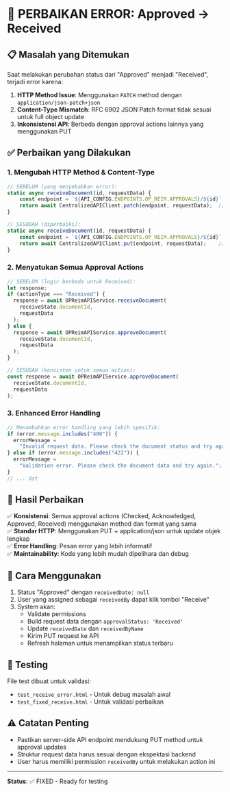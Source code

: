 # 🔧 PERBAIKAN ERROR: Approved → Received

## 📋 **Masalah yang Ditemukan**

Saat melakukan perubahan status dari "Approved" menjadi "Received", terjadi error karena:

1. **HTTP Method Issue**: Menggunakan `PATCH` method dengan `application/json-patch+json`
2. **Content-Type Mismatch**: RFC 6902 JSON Patch format tidak sesuai untuk full object update
3. **Inkonsistensi API**: Berbeda dengan approval actions lainnya yang menggunakan PUT

## ✅ **Perbaikan yang Dilakukan**

### 1. **Mengubah HTTP Method & Content-Type**

```javascript
// SEBELUM (yang menyebabkan error):
static async receiveDocument(id, requestData) {
    const endpoint = `${API_CONFIG.ENDPOINTS.OP_REIM.APPROVALS}/${id}`;
    return await CentralizedAPIClient.patch(endpoint, requestData);  // PATCH + application/json-patch+json
}

// SESUDAH (diperbaiki):
static async receiveDocument(id, requestData) {
    const endpoint = `${API_CONFIG.ENDPOINTS.OP_REIM.APPROVALS}/${id}`;
    return await CentralizedAPIClient.put(endpoint, requestData);    // PUT + application/json
}
```

### 2. **Menyatukan Semua Approval Actions**

```javascript
// SEBELUM (logic berbeda untuk Received):
let response;
if (actionType === "Received") {
  response = await OPReimAPIService.receiveDocument(
    receiveState.documentId,
    requestData
  );
} else {
  response = await OPReimAPIService.approveDocument(
    receiveState.documentId,
    requestData
  );
}

// SESUDAH (konsisten untuk semua action):
const response = await OPReimAPIService.approveDocument(
  receiveState.documentId,
  requestData
);
```

### 3. **Enhanced Error Handling**

```javascript
// Menambahkan error handling yang lebih spesifik:
if (error.message.includes("400")) {
  errorMessage =
    "Invalid request data. Please check the document status and try again.";
} else if (error.message.includes("422")) {
  errorMessage =
    "Validation error. Please check the document data and try again.";
}
// ... dst
```

## 🎯 **Hasil Perbaikan**

✅ **Konsistensi**: Semua approval actions (Checked, Acknowledged, Approved, Received) menggunakan method dan format yang sama  
✅ **Standar HTTP**: Menggunakan PUT + application/json untuk update objek lengkap  
✅ **Error Handling**: Pesan error yang lebih informatif  
✅ **Maintainability**: Kode yang lebih mudah dipelihara dan debug

## 📝 **Cara Menggunakan**

1. Status "Approved" dengan `receivedDate: null`
2. User yang assigned sebagai `receivedBy` dapat klik tombol "Receive"
3. System akan:
   - Validate permissions
   - Build request data dengan `approvalStatus: 'Received'`
   - Update `receivedDate` dan `receivedByName`
   - Kirim PUT request ke API
   - Refresh halaman untuk menampilkan status terbaru

## 🧪 **Testing**

File test dibuat untuk validasi:

- `test_receive_error.html` - Untuk debug masalah awal
- `test_fixed_receive.html` - Untuk validasi perbaikan

## ⚠️ **Catatan Penting**

- Pastikan server-side API endpoint mendukung PUT method untuk approval updates
- Struktur request data harus sesuai dengan ekspektasi backend
- User harus memiliki permission `receivedBy` untuk melakukan action ini

---

**Status**: ✅ FIXED - Ready for testing
